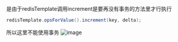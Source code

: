 是由于redisTemplate调用increment是要再没有事务的方法里才行执行
```java
redisTemplate.opsForValue().increment(key, delta);
```

所以这里不能使用事务
![image](https://user-images.githubusercontent.com/97614802/185083589-03f230cc-819d-48d8-bb0c-3d94006d3522.png)
